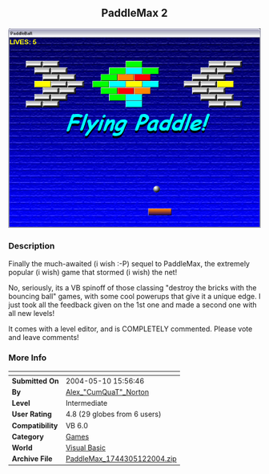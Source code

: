 ﻿<div align="center">

## PaddleMax 2

<img src="PIC200451287473160.jpg">
</div>

### Description

Finally the much-awaited (i wish :-P) sequel to PaddleMax, the extremely popular (i wish) game that stormed (i wish) the net!

No, seriously, its a VB spinoff of those classing "destroy the bricks with the bouncing ball" games, with some cool powerups that give it a unique edge. I just took all the feedback given on the 1st one and made a second one with all new levels!

It comes with a level editor, and is COMPLETELY commented. Please vote and leave comments!
 
### More Info
 


<span>             |<span>
---                |---
**Submitted On**   |2004-05-10 15:56:46
**By**             |[Alex\_"CumQuaT"\_Norton](https://github.com/Planet-Source-Code/PSCIndex/blob/master/ByAuthor/alex-cumquat-norton.md)
**Level**          |Intermediate
**User Rating**    |4.8 (29 globes from 6 users)
**Compatibility**  |VB 6\.0
**Category**       |[Games](https://github.com/Planet-Source-Code/PSCIndex/blob/master/ByCategory/games__1-38.md)
**World**          |[Visual Basic](https://github.com/Planet-Source-Code/PSCIndex/blob/master/ByWorld/visual-basic.md)
**Archive File**   |[PaddleMax\_1744305122004\.zip](https://github.com/Planet-Source-Code/alex-cumquat-norton-paddlemax-2__1-53727/archive/master.zip)








